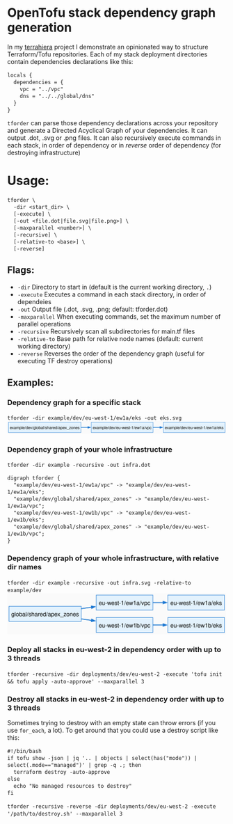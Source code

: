 # OpenTofu stack dependency graph generation
In my [terrahiera](https://github.com/raffraffraff/terrahiera) project I demonstrate an opinionated way to structure Terraform/Tofu repositories. Each of my stack deployment directories contain dependencies declarations like this:

```
locals {
  dependencies = {
    vpc = "../vpc"
    dns = "../../global/dns"
  }
}
```

`tforder` can parse those dependency declarations across your repository and generate a Directed Acyclical Graph of your dependencies. It can output .dot, .svg or .png files. It can also recursively execute commands in each stack, in order of dependency or in _reverse_ order of dependency (for destroying infrastructure)
 
# Usage:
```
tforder \
  -dir <start_dir> \
  [-execute] \
  [-out <file.dot|file.svg|file.png>] \
  [-maxparallel <number>] \
  [-recursive] \
  [-relative-to <base>] \
  [-reverse]
```

## Flags:
*  `-dir`  Directory to start in (default is the current working directory, `.`)
*  `-execute`  Executes a command in each stack directory, in order of dependeies
*  `-out`  Output file (.dot, .svg, .png; default: tforder.dot)
*  `-maxparallel`  When executing commands, set the maximum number of parallel operations
*  `-recursive`  Recursively scan all subdirectories for main.tf files
*  `-relative-to`  Base path for relative node names (default: current working directory)
*  `-reverse`  Reverses the order of the dependency graph (useful for executing TF destroy operations)

## Examples:
### Dependency graph for a specific stack
`tforder -dir example/dev/eu-west-1/ew1a/eks -out eks.svg`
![graph.svg](https://github.com/raffraffraff/tforder/blob/main/example/graph.svg?raw=true)

### Dependency graph of your whole infrastructure
`tforder -dir example -recursive -out infra.dot`
```
digraph tforder {
  "example/dev/eu-west-1/ew1a/vpc" -> "example/dev/eu-west-1/ew1a/eks";
  "example/dev/global/shared/apex_zones" -> "example/dev/eu-west-1/ew1a/vpc";
  "example/dev/eu-west-1/ew1b/vpc" -> "example/dev/eu-west-1/ew1b/eks";
  "example/dev/global/shared/apex_zones" -> "example/dev/eu-west-1/ew1b/vpc";
}
```

### Dependency graph of your whole infrastructure, with relative dir names
`tforder -dir example -recursive -out infra.svg -relative-to example/dev`
![infra.svg](https://github.com/raffraffraff/tforder/blob/main/example/infra.svg?raw=true)

### Deploy all stacks in eu-west-2 in dependency order with up to 3 threads
`tforder -recursive -dir deployments/dev/eu-west-2 -execute 'tofu init && tofu apply -auto-approve' --maxparallel 3`

### Destroy all stacks in eu-west-2 in dependency order with up to 3 threads
Sometimes trying to destroy with an empty state can throw errors (if you use `for_each`, a lot). To get around that you could use a destroy script like this:

```
#!/bin/bash
if tofu show -json | jq '.. | objects | select(has("mode")) | select(.mode=="managed")' | grep -q .; then
  terraform destroy -auto-approve
else
  echo "No managed resources to destroy"
fi
```

`tforder -recursive -reverse -dir deployments/dev/eu-west-2 -execute '/path/to/destroy.sh' --maxparallel 3`
